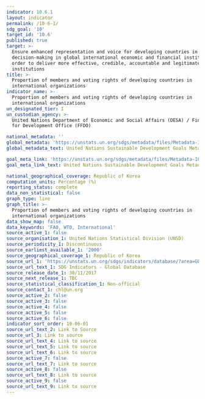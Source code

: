 ```yaml
---
indicator: 10.6.1
layout: indicator
permalink: /10-6-1/
sdg_goal: '10'
target_id: '10.6'
published: true
target: >-
  Ensure enhanced representation and voice for developing countries in
  decision-making in global international economic and financial institutions in
  order to deliver more effective, credible, accountable and legitimate
  institutions
title: >-
  Proportion of members and voting rights of developing countries in
  international organizations
indicator_name: >-
  Proportion of members and voting rights of developing countries in
  international organizations
un_designated_tier: I
un_custodian_agency: >-
  United Nations Department of Economic and Social Affairs (DESA) / Financing
  for Development Office (FFDO)

national_metadata: ''
global_metadata: 'https://unstats.un.org/sdgs/metadata/files/Metadata-10-06-01.pdf'
global_metadata_text: United Nations Sustainable Development Goals Metadata (PDF 201 KB)

goal_meta_link: 'https://unstats.un.org/sdgs/metadata/files/Metadata-10-06-01.pdf'
goal_meta_link_text: United Nations Sustainable Development Goals Metadata (PDF 201 KB)

national_geographical_coverage: Republic of Korea
computation_units: Percentage (%)
reporting_status: complete
data_non_statistical: false
graph_type: line
graph_title: >-
  Proportion of members and voting rights of developing countries in
  international organizations
data_show_map: false
data_keywords: 'FAO, WTO, International'
source_active_1: false
source_organisation_1: United Nations Statistical Division (UNSD)
source_periodicity_1: Discontinuous
source_earliest_available_1: '2000'
source_geographical_coverage_1: Republic of Korea
source_url_1: 'https://unstats.un.org/sdgs/indicators/database/?area=GBR'
source_url_text_1: SDG Indicators - Global Database
source_release_date_1: 30/11/2017
source_next_release_1: TBC
source_statistical_classification_1: Non-official
source_contact_1: chl@un.org
source_active_2: false
source_active_3: false
source_active_4: false
source_active_5: false
source_active_6: false
indicator_sort_order: 10-06-01
source_url_text_2: Link to Source
source_url_3: Link to source
source_url_text_4: Link to source
source_url_text_5: Link to source
source_url_text_6: Link to source
source_active_7: false
source_url_text_7: Link to source
source_active_8: false
source_url_text_8: Link to source
source_active_9: false
source_url_text_9: Link to source
---
```

